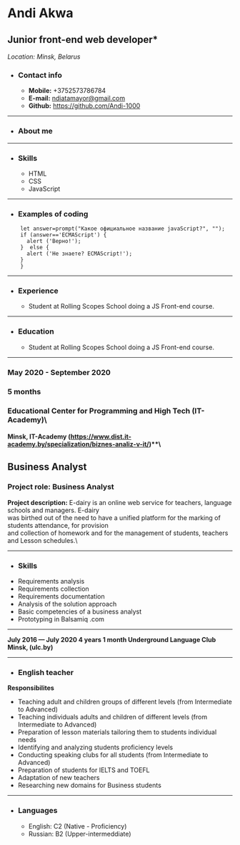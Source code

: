 # Andi Akwa 
## Junior front-end web developer*   
*Location: Minsk, Belarus*  

- ### Contact info 
  * **Mobile:** +3752573786784 
  * **E-mail:** ndiatamayor@gmail.com  
  * **Github:** https://github.com/Andi-1000

***
- ### About me  

***  
- ### Skills  
  * HTML  
  * CSS  
  * JavaScript  
  
***    
- ### Examples of coding  
``` 
    let answer=prompt("Какое официальное название javaScript?", "");
    if (answer=='ECMAScript') {
      alert ('Верно!');
    }  else {
      alert ('Не знаете? ECMAScript!');
    }  
    } 
```

***
- ### Experience 
  * Student at Rolling Scopes School doing a JS Front-end course. 

***
- ### Education  
   * Student at Rolling Scopes School doing a JS Front-end course.

***
### May 2020 - September 2020
### 5 months
### Educational Center for Programming and High Tech (IT-Academy)\
#### Minsk, IT-Academy (https://www.dist.it-academy.by/specialization/biznes-analiz-v-it/)**\

## Business Analyst
### Project role: Business Analyst
**Project description:** E-dairy is an online web service for teachers, language schools and managers. E-dairy\
was birthed out of the need to have a unified platform for the marking of students attendance, for provision\
and collection of homework and for the management of students, teachers and Lesson schedules.\

***  
- ### Skills
* Requirements analysis
* Requirements collection
* Requirements documentation
* Analysis of the solution approach
* Basic competencies of a business analyst
* Prototyping in Balsamiq .com

***
**July 2016 — July 2020
4 years 1 month
Underground Language Club 
Minsk, (ulc.by)**

***  
- ### English teacher
**Responsibilites**

- Teaching adult and children groups of different levels (from Intermediate to Advanced)
- Teaching individuals adults and children of different levels (from Intermediate to Advanced)
- Preparation of lesson materials tailoring them to students individual needs
- Identifying and analyzing students proficiency levels
- Conducting speaking clubs for all students (from Intermediate to Advanced)
- Preparation of students for IELTS and TOEFL
- Adaptation of new teachers
- Researching new domains for Business students

***
- ### **Languages**  
  * English: C2 (Native - Proficiency)
  * Russian: B2 (Upper-intermeddiate)
  
  





